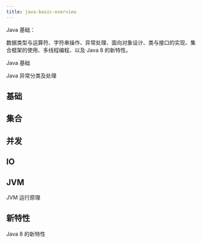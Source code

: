 ```yaml
---
title: java-basic-overview
---
```


Java 基础：

数据类型与运算符、字符串操作、异常处理、面向对象设计、类与接口的实现、集合框架的使用、多线程编程、以及 Java 8 的新特性。

Java 基础

Java 异常分类及处理

## 基础

## 集合

## 并发

## IO

## JVM

JVM 运行原理

## 新特性

Java 8 的新特性
